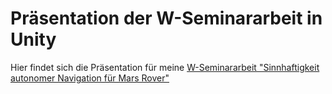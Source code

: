 # Präsentation der W-Seminararbeit in Unity
Hier findet sich die Präsentation für meine [W-Seminararbeit "Sinnhaftigkeit autonomer Navigation für Mars Rover"](https://github.com/OsokaOiv/Mars-Rover-Simulation-Presentation/blob/main/W-SeminarArbeitVinzenz_SinnhaftigkeitAutonomerNavigationFuerMarsRover.pdf)
